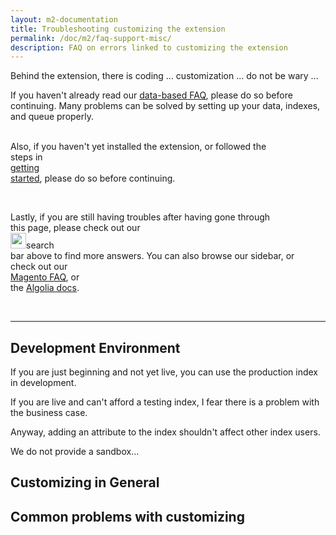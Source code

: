```yaml
---
layout: m2-documentation
title: Troubleshooting customizing the extension
permalink: /doc/m2/faq-support-misc/
description: FAQ on errors linked to customizing the extension
---
```


Behind the extension, there is coding ... customization ... do not be wary ...

<div class="alert alert-info" style="white-space: pre-wrap">If you haven't already read our <a href="https://community.algolia.com/magento/doc/m2/faq-support-data/">data-based FAQ</a>, please do so before continuing. Many problems can be solved by setting up your data, indexes, and queue properly.

Also, if you haven't yet installed the extension, or followed the steps in <a href="https://community.algolia.com/magento/doc/m2/getting-started/">getting started</a>, please do so before continuing.

Lastly, if you are still having troubles after having gone through this page, please check out our <img style="display:inline-block;width:25px;" src="../../../img/algolia-logo-new.svg" class="img-responsive" alt="">search bar above to find more answers. You can also browse our sidebar, or check out our <a href="https://community.algolia.com/magento/faq/">Magento FAQ</a>, or the <a href="https://www.algolia.com/doc/">Algolia docs</a>.
</div>

---

## Development Environment

If you are just beginning and not yet live, you can use the production index in development.

If you are live and can't afford a testing index, I fear there is a problem with the business case.

Anyway, adding an attribute to the index shouldn't affect other index users.

We do not provide a sandbox...

## Customizing in General

## Common problems with customizing
